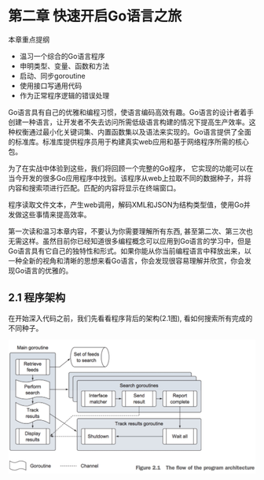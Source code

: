 第二章 快速开启Go语言之旅
================================

本章重点提纲

- 温习一个综合的Go语言程序
- 申明类型、变量、函数和方法
- 启动、同步goroutine
- 使用接口写通用代码
- 作为正常程序逻辑的错误处理


Go语言具有自己的优雅和编程习惯，使语言编码高效有趣。Go语言的设计者着手创建一种语言，让开发者不失去访问所需低级语言构建的情况下提高生产效率。这种权衡通过最小化关键词集、内置函数集以及语法来实现的。Go语言提供了全面的标准库。标准库提供程序员用于构建真实web应用和基于网络程序所需的核心包。

为了在实战中体验到这些，我们将回顾一个完整的Go程序， 它实现的功能可以在当今开发的很多Go应用程序中找到。该程序从web上拉取不同的数据种子，并将内容和搜索项进行匹配。匹配的内容将显示在终端窗口。

程序读取文件文本，产生web调用，解码XML和JSON为结构类型值，使用Go并发做这些事情来提高效率。

第一次读和温习本章内容，不要认为你需要理解所有东西, 甚至第二次、第三次也无需这样。虽然目前你已经知道很多编程概念可以应用到Go语言的学习中，但是Go语言具有它自己的独特性和形式。如果你能从你当前编程语言中释放出来，以一种全新的视角和清晰的思想来看Go语言，你会发现很容易理解并欣赏，你会发现Go语言的优雅的。

## 2.1 程序架构

在开始深入代码之前，我们先看看程序背后的架构(2.1图), 看如何搜索所有完成的不同种子。

![](images/2.1.jpg?raw=true)
